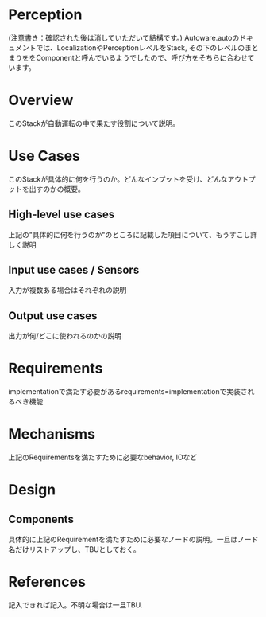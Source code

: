 Perception
=============

(注意書き：確認された後は消していただいて結構です。)
Autoware.autoのドキュメントでは、LocalizationやPerceptionレベルをStack, その下のレベルのまとまりををComponentと呼んでいるようでしたので、呼び方をそちらに合わせています。

# Overview 

このStackが自動運転の中で果たす役割について説明。

# Use Cases

このStackが具体的に何を行うのか。どんなインプットを受け、どんなアウトプットを出すのかの概要。

## High-level use cases

上記の"具体的に何を行うのか"のところに記載した項目について、もうすこし詳しく説明

## Input use cases / Sensors

入力が複数ある場合はそれぞれの説明

## Output use cases

出力が何/どこに使われるのかの説明

# Requirements

implementationで満たす必要があるrequirements=implementationで実装されるべき機能

# Mechanisms

上記のRequirementsを満たすために必要なbehavior, IOなど

# Design

## Components

具体的に上記のRequirementを満たすために必要なノードの説明。一旦はノード名だけリストアップし、TBUとしておく。

# References

記入できれば記入。不明な場合は一旦TBU.
